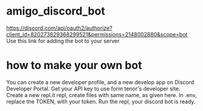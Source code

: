 # amigo_discord_bot
https://discord.com/api/oauth2/authorize?client_id=820273829368299521&permissions=2148002880&scope=bot
Use this link for adding the bot to your server



# how to make your own bot
You can create a new developer profile, and a new develop app on Discord Developer Portal. Get your API key to use form tenor's developer site.
Create a new repl.it repl, create files with same name, as given here. In .env, replace the TOKEN, with your token. Run the repl, your discord bot is ready.

